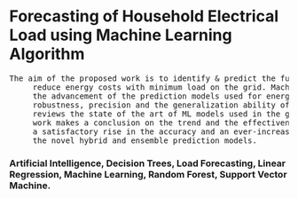 # Forecasting of Household Electrical Load using Machine Learning Algorithm 
<body>
<pre>The aim of the proposed work is to identify & predict the future large-scale electrical energy consumption to
     reduce energy costs with minimum load on the grid. Machine learning methods recently contributed very well in 
     the advancement of the prediction models used for energy consumption. Such models highly improve the accuracy,
     robustness, precision and the generalization ability of the conventional time series forecasting tools.This work 
     reviews the state of the art of ML models used in the general application of energy consumption.This proposed
     work makes a conclusion on the trend and the effectiveness of the ML models. As the result, this work reports
     a satisfactory rise in the accuracy and an ever-increasing performance of the prediction technologies using 
     the novel hybrid and ensemble prediction models. </pre>

</body>
<h3>Artificial Intelligence, Decision Trees, Load Forecasting, Linear Regression, Machine Learning, Random Forest, Support Vector Machine. </h3>
